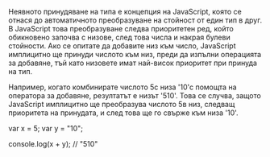 Неявното принудяване на типа е концепция на JavaScript, която се отнася до автоматичното преобразуване на стойност от един тип в друг. В JavaScript това преобразуване следва приоритетен ред, който обикновено започва с низове, след това числа и накрая булеви стойности. Ако се опитате да добавите низ към число, JavaScript имплицитно ще принуди числото към низ, преди да изпълни операцията за добавяне, тъй като низовете имат най-висок приоритет при принуда на тип.

Например, когато комбинирате числото 5с низа '10'с помощта на оператора за добавяне, резултатът е низът '510'. Това се случва, защото JavaScript имплицитно ще преобразува числото 5в низ, следващ приоритета на принудата, и след това ще го свърже към низа '10'.

var x = 5;
var y = "10";

console.log(x + y); // "510"
